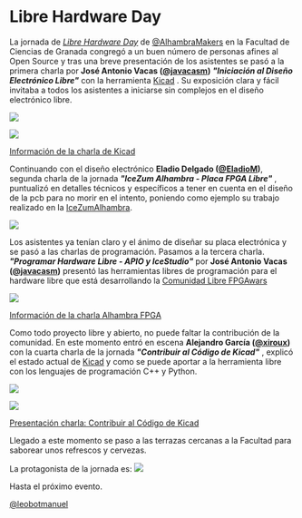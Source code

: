 # Libre Hardware Day 
La jornada de [*Libre Hardware Day*](https://www.meetup.com/es-ES/Granada-Geek/events/239235099/) de [@AlhambraMakers](https://twitter.com/AlhambraMakers)  en la Facultad de Ciencias de Granada congregó a un buen número de personas afines al Open Source y tras una breve presentación de los asistentes se pasó a la primera charla por **José Antonio Vacas ([@javacasm](https://twitter.com/javacasm))** ***"Iniciación al Diseño Electrónico Libre"*** con la herramienta [Kicad](http://kicad-pcb.org) . Su exposición clara y fácil invitaba a todos los asistentes a iniciarse sin complejos en el diseño electrónico libre.

![](https://pbs.twimg.com/media/C-RYz69WAAEDwMJ.jpg)

![](https://pbs.twimg.com/media/C-UghppXkAAr5lQ.jpg) 

[Información de la charla de Kicad](https://github.com/javacasm/CharlaKicad) 

Continuando con el diseño electrónico **Eladio Delgado ([@EladioM](https://twitter.com/EladioM))**, segunda charla de la jornada ***"IceZum Alhambra - Placa FPGA Libre"*** , puntualizó en detalles técnicos y específicos a tener en cuenta en el diseño de la pcb para no morir en el intento, poniendo como ejemplo su trabajo realizado en la [IceZumAlhambra](https://github.com/FPGAwars/icezum/wiki).

![](https://pbs.twimg.com/media/C-RfWtgXcAI0nhy.jpg) 

Los asistentes ya tenían claro y el ánimo de diseñar su placa electrónica y se pasó a las charlas de programación. Pasamos a la tercera charla.
***"Programar Hardware Libre - APIO y IceStudio"***  por **José Antonio Vacas ([@javacasm](https://twitter.com/javacasm))** presentó las herramientas libres de programación para el hardware libre que está desarrollando la [Comunidad Libre FPGAwars](https://github.com/FPGAwars)

![](https://pbs.twimg.com/media/C-RvXDjW0AAAdaX.jpg) 

[Información de la charla Alhambra FPGA](https://github.com/javacasm/CharlaAlhambraFPGA) 

Como todo proyecto libre y abierto, no puede faltar la contribución de la comunidad.
En este momento entró en escena **Alejandro García ([@xiroux](https://twitter.com/xiroux))** con la cuarta charla de la jornada ***"Contribuir al Código de Kicad"*** , explicó el estado actual de [Kicad](http://kicad-pcb.org) y como se puede aportar a la herramienta libre con los lenguajes de programación C++ y Python.

![](https://pbs.twimg.com/media/C-RyDdCXoAIplgt.jpg) 

![](https://pbs.twimg.com/media/C-Uh6RQXgAAnk0c.jpg) 

[Presentación charla: Contribuir al Código de Kicad](https://github.com/agarciamontoro/contribuyendo-a-kicad) 

Llegado a este momento se paso a las terrazas cercanas a la Facultad para saborear unos refrescos y cervezas.

La protagonista de la jornada es:
![](https://pbs.twimg.com/media/C98PWWJXkAAXz7r.jpg) 

Hasta el próximo evento.

[@leobotmanuel](https://twitter.com/leobotmanuel)
